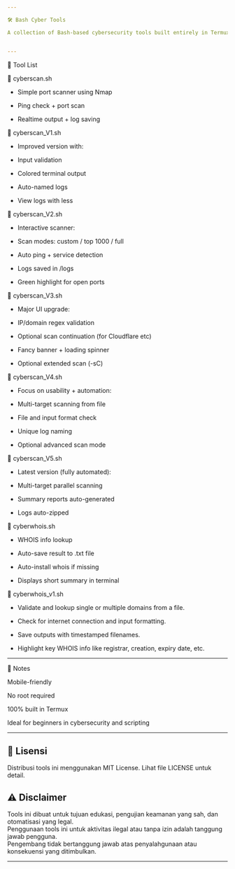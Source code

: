 ```yaml
---

🛠️ Bash Cyber Tools

A collection of Bash-based cybersecurity tools built entirely in Termux (Android) as part of my self-learning journey in Bash scripting and ethical hacking. Tools are regularly improved as I grow.


---
```


📁 Tool List

🔹 cyberscan.sh

- Simple port scanner using Nmap

- Ping check + port scan

- Realtime output + log saving


🔹 cyberscan_V1.sh

- Improved version with:

- Input validation

- Colored terminal output

- Auto-named logs

- View logs with less


🔹 cyberscan_V2.sh

- Interactive scanner:

- Scan modes: custom / top 1000 / full

- Auto ping + service detection

- Logs saved in /logs

- Green highlight for open ports


🔹 cyberscan_V3.sh

- Major UI upgrade:

- IP/domain regex validation

- Optional scan continuation (for Cloudflare etc)

- Fancy banner + loading spinner

- Optional extended scan (-sC)


🔹 cyberscan_V4.sh

- Focus on usability + automation:

- Multi-target scanning from file

- File and input format check

- Unique log naming

- Optional advanced scan mode


🔹 cyberscan_V5.sh

- Latest version (fully automated):

- Multi-target parallel scanning

- Summary reports auto-generated

- Logs auto-zipped


🔹 cyberwhois.sh

- WHOIS info lookup

- Auto-save result to .txt file

- Auto-install whois if missing

- Displays short summary in terminal

🔹 cyberwhois_v1.sh
- Validate and lookup single or multiple domains from a file.

- Check for internet connection and input formatting.

- Save outputs with timestamped filenames.

- Highlight key WHOIS info like registrar, creation, expiry date, etc.



---

📌 Notes

Mobile-friendly

No root required

100% built in Termux

Ideal for beginners in cybersecurity and scripting



---


## 📄 Lisensi
Distribusi tools ini menggunakan MIT License. Lihat file LICENSE untuk detail.


## ⚠️ Disclaimer
Tools ini dibuat untuk tujuan edukasi, pengujian keamanan yang sah, dan otomatisasi yang legal.  
Penggunaan tools ini untuk aktivitas ilegal atau tanpa izin adalah tanggung jawab pengguna.  
Pengembang tidak bertanggung jawab atas penyalahgunaan atau konsekuensi yang ditimbulkan.



---
